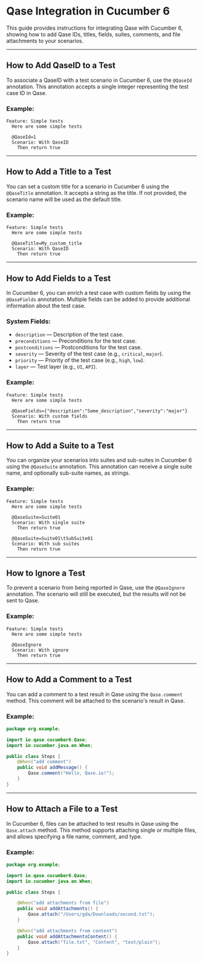 # Qase Integration in Cucumber 6

This guide provides instructions for integrating Qase with Cucumber 6, showing how to add Qase IDs, titles, fields,
suites, comments, and file attachments to your scenarios.

---

## How to Add QaseID to a Test

To associate a QaseID with a test scenario in Cucumber 6, use the `@QaseId` annotation. This annotation accepts a single
integer representing the test case ID in Qase.

### Example:

```gherkin
Feature: Simple tests
  Here are some simple tests

  @QaseId=1
  Scenario: With QaseID
    Then return true
```

---

## How to Add a Title to a Test

You can set a custom title for a scenario in Cucumber 6 using the `@QaseTitle` annotation. It accepts a string as the
title. If not provided, the scenario name will be used as the default title.

### Example:

```gherkin
Feature: Simple tests
  Here are some simple tests

  @QaseTitle=My_custom_title
  Scenario: With QaseID
    Then return true
```

---

## How to Add Fields to a Test

In Cucumber 6, you can enrich a test case with custom fields by using the `@QaseFields` annotation. Multiple fields can
be added to provide additional information about the test case.

### System Fields:

- `description` — Description of the test case.
- `preconditions` — Preconditions for the test case.
- `postconditions` — Postconditions for the test case.
- `severity` — Severity of the test case (e.g., `critical`, `major`).
- `priority` — Priority of the test case (e.g., `high`, `low`).
- `layer` — Test layer (e.g., `UI`, `API`).

### Example:

```gherkin
Feature: Simple tests
  Here are some simple tests

  @QaseFields={"description":"Some_description","severity":"major"}
  Scenario: With custom fields
    Then return true
```

---

## How to Add a Suite to a Test

You can organize your scenarios into suites and sub-suites in Cucumber 6 using the `@QaseSuite` annotation. This
annotation can receive a single suite name, and optionally sub-suite names, as strings.

### Example:

```gherkin
Feature: Simple tests
  Here are some simple tests

  @QaseSuite=Suite01
  Scenario: With single suite
    Then return true

  @QaseSuite=Suite01\tSubSuite01
  Scenario: With sub suites
    Then return true
```

---

## How to Ignore a Test

To prevent a scenario from being reported in Qase, use the `@QaseIgnore` annotation. The scenario will still be
executed, but the results will not be sent to Qase.

### Example:

```gherkin
Feature: Simple tests
  Here are some simple tests

  @QaseIgnore
  Scenario: With ignore
    Then return true
```

---

## How to Add a Comment to a Test

You can add a comment to a test result in Qase using the `Qase.comment` method. This comment will be attached to the
scenario's result in Qase.

### Example:

```java
package org.example;

import io.qase.cucumber6.Qase;
import io.cucumber.java.en.When;

public class Steps {
    @When("add comment")
    public void addMessage() {
        Qase.comment("Hello, Qase.io!");
    }
}
```

---

## How to Attach a File to a Test

In Cucumber 6, files can be attached to test results in Qase using the `Qase.attach` method. This method supports
attaching single or multiple files, and allows specifying a file name, comment, and type.

### Example:

```java
package org.example;

import io.qase.cucumber6.Qase;
import io.cucumber.java.en.When;

public class Steps {

    @When("add attachments from file")
    public void addAttachments() {
        Qase.attach("/Users/gda/Downloads/second.txt");
    }

    @When("add attachments from content")
    public void addAttachmentsContent() {
        Qase.attach("file.txt", "Content", "text/plain");
    }
}
```

```
